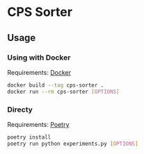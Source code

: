 # CPS Sorter

## Usage

### Using with Docker

Requirements: [Docker](https://docs.docker.com/get-docker/)

```bash
docker build --tag cps-sorter .
docker run --rm cps-sorter [OPTIONS]
```

### Directy

Requirements: [Poetry](https://python-poetry.org/docs/)

```bash
poetry install
poetry run python experiments.py [OPTIONS]
```

